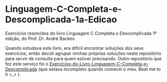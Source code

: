 # Linguagem-C-Completa-e-Descomplicada-1a-Edicao
Exercícios resolvidos do livro Linguagem C Completa e Descomplicada 1ª edição, do Prof. Dr. André Backes.

Quando estudava este livro, era difícil encontrar soluções dos seus exercícios, então decidi agrupar minhas próprias soluções neste repositório para servir de consulta para quem estiver precisando. Outro repositório que fez este serviço foi o [Exercicios-do-Livro-Linguagem-C-Completa-e-Descomplicada](https://github.com/misaelrezende/Exercicios-do-Livro-Linguagem-C-Completa-e-Descomplicada) (que estava incompleto quando comecei o meu. Beat me to it >_< ).

